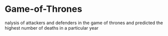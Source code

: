# Game-of-Thrones
nalysis of attackers and defenders in the game of thrones and predicted the highest number of deaths in a particular year
